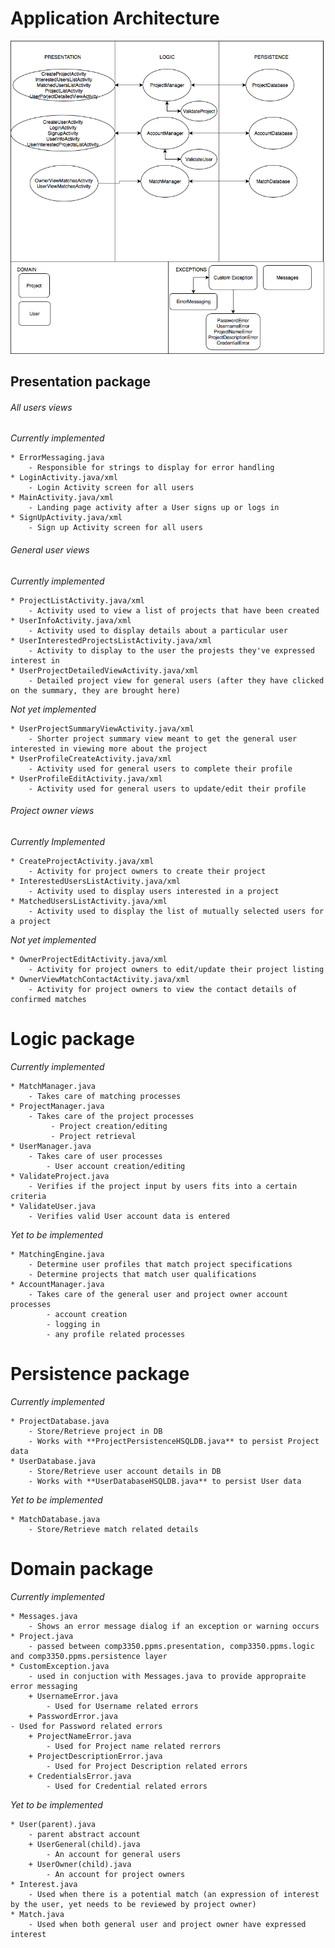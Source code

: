 # __Application Architecture__  

![Image of achritecture diagram](/ApplicationArchitecture.png)

##   Presentation package  

###### All users views  
        
*Currently implemented*  

    * ErrorMessaging.java
        - Responsible for strings to display for error handling
    * LoginActivity.java/xml
        - Login Activity screen for all users   
    * MainActivity.java/xml
        - Landing page activity after a User signs up or logs in
    * SignUpActivity.java/xml  
        - Sign up Activity screen for all users
    
###### General user views  
*Currently implemented*  

    * ProjectListActivity.java/xml
        - Activity used to view a list of projects that have been created
    * UserInfoActivity.java/xml
        - Activity used to display details about a particular user
    * UserInterestedProjectsListActivity.java/xml
        - Activity to display to the user the projests they've expressed interest in
    * UserProjectDetailedViewActivity.java/xml
        - Detailed project view for general users (after they have clicked on the summary, they are brought here)

*Not yet implemented*  

    * UserProjectSummaryViewActivity.java/xml  
        - Shorter project summary view meant to get the general user interested in viewing more about the project  
    * UserProfileCreateActivity.java/xml
        - Activity used for general users to complete their profile
    * UserProfileEditActivity.java/xml
        - Activity used for general users to update/edit their profile
        
###### Project owner views  
*Currently Implemented*  

    * CreateProjectActivity.java/xml 
        - Activity for project owners to create their project  
    * InterestedUsersListActivity.java/xml
        - Activity used to display users interested in a project
    * MatchedUsersListActivity.java/xml
        - Activity used to display the list of mutually selected users for a project

*Not yet implemented*  

    * OwnerProjectEditActivity.java/xml
        - Activity for project owners to edit/update their project listing
    * OwnerViewMatchContactActivity.java/xml
        - Activity for project owners to view the contact details of confirmed matches  
    
# Logic package  
*Currently implemented*  

    * MatchManager.java
        - Takes care of matching processes
    * ProjectManager.java  
        - Takes care of the project processes
             - Project creation/editing
             - Project retrieval
    * UserManager.java
        - Takes care of user processes
            - User account creation/editing
    * ValidateProject.java
        - Verifies if the project input by users fits into a certain criteria
    * ValidateUser.java
        - Verifies valid User account data is entered
*Yet to be implemented*

    * MatchingEngine.java  
        - Determine user profiles that match project specifications  
        - Determine projects that match user qualifications  
    * AccountManager.java  
        - Takes care of the general user and project owner account processes
            - account creation
            - logging in
            - any profile related processes
# Persistence package 
*Currently implemented*  

    * ProjectDatabase.java
        - Store/Retrieve project in DB 
        - Works with **ProjectPersistenceHSQLDB.java** to persist Project data
    * UserDatabase.java  
        - Store/Retrieve user account details in DB  
        - Works with **UserDatabaseHSQLDB.java** to persist User data
*Yet to be implemented*

    * MatchDatabase.java
        - Store/Retrieve match related details
# Domain package  
*Currently implemented*

    * Messages.java
        - Shows an error message dialog if an exception or warning occurs
    * Project.java  
        - passed between comp3350.ppms.presentation, comp3350.ppms.logic and comp3350.ppms.persistence layer
    * CustomException.java
        - used in conjuction with Messages.java to provide appropraite error messaging
        + UsernameError.java
            - Used for Username related errors
        + PasswordError.java
    - Used for Password related errors
        + ProjectNameError.java
            - Used for Project name related rerrors
        + ProjectDescriptionError.java
            - Used for Project Description related errors
        + CredentialsError.java
            - Used for Credential related errors
*Yet to be implemented*  

    * User(parent).java  
        - parent abstract account  
        + UserGeneral(child).java  
            - An account for general users  
        + UserOwner(child).java  
            - An account for project owners  
    * Interest.java  
        - Used when there is a potential match (an expression of interest by the user, yet needs to be reviewed by project owner)  
    * Match.java  
        - Used when both general user and project owner have expressed interest  

